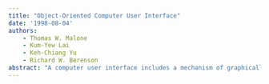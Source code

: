 ```yaml
---
title: "Object-Oriented Computer User Interface"
date: '1998-08-04'
authors: 
    - Thomas W. Malone
    - Kum-Yew Lai
    - Keh-Chiang Yu
    - Richard W. Berenson
abstract: "A computer user interface includes a mechanism of graphically representing and displaying user-definable objects of multiple types. The object types that can be represented include data records, not limited to a particular kind of data, and agents. An agent processes information automatically on behalf of the user. Another mechanism allows a user to define objects, for example by using a template. These two mechanisms act together to allow each object to be displayed to the user and acted upon by the user in a uniform way regardless of type. For example, templates for defining objects allow a specification to be input by a user defining processing that can be performed by an agent."
---
```


